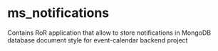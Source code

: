 # ms_notifications
Contains RoR application that allow to store notifications in MongoDB database document style for event-calendar backend project
